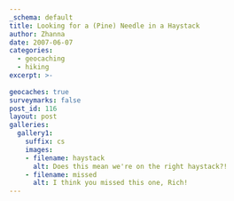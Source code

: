 ```yaml
---
_schema: default
title: Looking for a (Pine) Needle in a Haystack
author: Zhanna
date: 2007-06-07
categories:
  - geocaching
  - hiking
excerpt: >- 
  
geocaches: true
surveymarks: false
post_id: 116
layout: post 
galleries:
  gallery1:
    suffix: cs
    images:
    - filename: haystack
      alt: Does this mean we're on the right haystack?!
    - filename: missed
      alt: I think you missed this one, Rich!                          
---
```


